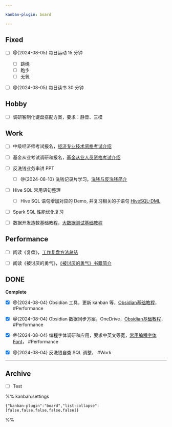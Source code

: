 ```yaml
---

kanban-plugin: board

---
```


## Fixed

- [ ] @{2024-08-05} 每日运动 15 分钟
	- [ ] 跳绳
	- [ ] 跑步
	- [ ] 无氧
- [ ] @{2024-08-05} 每日读书 30 分钟


## Hobby

- [ ] 调研客制化键盘搭配方案，要求：静音、三模


## Work

- [ ] 中级经济师考试报名，[经济专业技术资格考试介绍](learning/test/金融/经济专业技术资格考试(经济师资格考试)/经济专业技术资格考试介绍.md)
- [ ] 基金从业考试调研和报名，[基金从业人员资格考试介绍](learning/test/金融/基金从业人员资格考试/基金从业人员资格考试介绍.md)
- [ ] 反洗钱业务串讲 PPT
	- [ ] @{2024-08-10} 洗钱记录片学习。[洗钱与反洗钱简介](learning/subjects/Finance/Bank/洗钱与反洗钱简介.md)
- [ ] Hive SQL 常用语句整理
	- [ ] Hive SQL 语句增加对应的 Demo, 并复习相关的子语句 [HiveSQL-DML](work/component/Big-Data/Apache-Hive/Hive-SQL/HiveSQL-DML.md)
- [ ] Spark SQL 性能优化复习
- [ ] 数据开发造数基础教程，[大数据测试基础教程](work/methodology/Data-Engineering/Data-Testing/大数据测试基础教程.md)


## Performance

- [ ] 阅读《复盘》，[工作复盘方法总结](work/methodology/Common/工作复盘方法总结.md)
- [ ] 阅读《被讨厌的勇气》，[《被讨厌的勇气》书籍简介](learning/reading/《被讨厌的勇气》/《被讨厌的勇气》书籍简介.md)


## DONE

**Complete**
- [x] @{2024-08-04} Obsidian 工具，更新 kanban 等，[Obsidian基础教程](learning/tools/Obsidian基础教程.md)， #Performance
- [x] @{2024-08-04} Obsidian 数据同步方案，OneDrive，[Obsidian基础教程](learning/tools/Obsidian基础教程.md)， #Performance
- [x] @{2024-08-04} 编程字体调研和应用，要求中英文等宽，[常用编程字体Font](work/tools/Other/常用编程字体Font.md)， #Performance
- [x] @{2024-08-04} 反洗钱自查 SQL 调整， #Work


***

## Archive

- [ ] Test

%% kanban:settings
```
{"kanban-plugin":"board","list-collapse":[false,false,false,false,false]}
```
%%